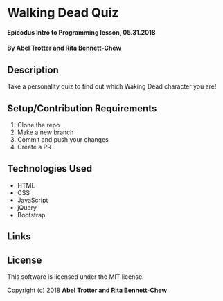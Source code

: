 # Walking Dead Quiz

#### Epicodus Intro to Programming lesson, 05.31.2018

#### By Abel Trotter and Rita Bennett-Chew

## Description

Take a personality quiz to find out which Waking Dead character you are!

## Setup/Contribution Requirements

1. Clone the repo
1. Make a new branch
1. Commit and push your changes
1. Create a PR

## Technologies Used

* HTML
* CSS
* JavaScript
* jQuery
* Bootstrap

## Links


## License

This software is licensed under the MIT license.

Copyright (c) 2018 **Abel Trotter and Rita Bennett-Chew**
